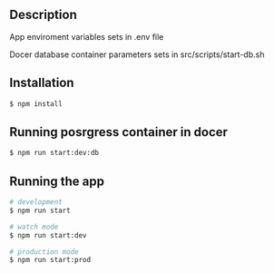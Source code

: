 ## Description

  App enviroment variables sets in .env file
  
  Docer database container parameters sets in src/scripts/start-db.sh

## Installation

```bash
$ npm install
```

## Running posrgress container in docer

```bash
$ npm run start:dev:db
```

## Running the app

```bash
# development
$ npm run start

# watch mode
$ npm run start:dev

# production mode
$ npm run start:prod
```